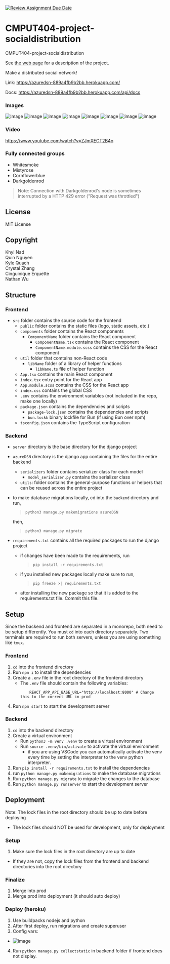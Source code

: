 [![Review Assignment Due Date](https://classroom.github.com/assets/deadline-readme-button-22041afd0340ce965d47ae6ef1cefeee28c7c493a6346c4f15d667ab976d596c.svg)](https://classroom.github.com/a/zUKWOP3z)

# CMPUT404-project-socialdistribution

CMPUT404-project-socialdistribution

See [the web page](https://uofa-cmput404.github.io/general/project.html) for a description of the project.

Make a distributed social network!

Link: https://azuredsn-889a4fb9b2bb.herokuapp.com/

Docs: https://azuredsn-889a4fb9b2bb.herokuapp.com/api/docs

### Images
![image](https://github.com/user-attachments/assets/ff4d75a5-ad67-4f48-9706-faf732635f32)
![image](https://github.com/user-attachments/assets/6b7d40d6-5646-4501-8763-b7574485489d)
![image](https://github.com/user-attachments/assets/9010b476-a3d7-4d6f-9dcd-c3fb237f8193)
![image](https://github.com/user-attachments/assets/b9843ed8-a324-461d-b950-e83ba20e17e9)
![image](https://github.com/user-attachments/assets/aa6ccabc-d7f5-4bb9-96b9-843ab4b640e6)
![image](https://github.com/user-attachments/assets/fc04571e-5fe0-4359-85d4-c74987d4a48d)
![image](https://github.com/user-attachments/assets/7cf151f1-c17b-4d4f-a8c6-95fb3afa8a81)
![image](https://github.com/user-attachments/assets/4d15ab89-75a1-4d02-8318-abf754856eff)

### Video
https://www.youtube.com/watch?v=ZJmXECT2B4o

### Fully connected groups
- Whitesmoke
- Mistyrose
- Cornflowerblue
- Darkgoldenrod

> Note: Connection with Darkgoldenrod's node is sometimes interrupted by a HTTP 429 error ("Request was throttled")

## License

MIT License

## Copyright

Khyl Nad <br />
Quin Nguyen <br />
Kyle Quach <br />
Crystal Zhang <br />
Cinguinique Erquette <br />
Nathan Wu

## Structure

### Frontend

- `src` folder contains the source code for the frontend
  - `public` folder contains the static files (logo, static assets, etc.)
  - `components` folder contains the React components
    - `ComponentName` folder contains the React component
      - `ComponentName.tsx` contains the React component
      - `ComponentName.module.scss` contains the CSS for the React component
  - `util` folder that comtains non-React code
    - `libName` folder of a library of helper functions
      - `libName.ts` file of helper function
  - `App.tsx` contains the main React component
  - `index.tsx` entry point for the React app
  - `App.module.scss` contains the CSS for the React app
  - `index.css` contains the global CSS
  - `.env` contains the environment variables (not included in the repo, make one locally)
  - `package.json` contains the dependencies and scripts
    - `package-lock.json` contains the dependencies and scripts
    - `bun.lockb` binary lockfile for Bun (if using Bun over npm)
  - `tsconfig.json` contains the TypeScript configuration

### Backend

- `server` directory is the base directory for the django project
- `azureDSN` directory is the django app containing the files for the entire backend
   - `serializers` folder contains serializer class for each model
      - `model_serializer.py` contains the serializer class
   - `utils`: folder contains the general-purpose functions or helpers that can be reused across the entire project

- to make database migrations locally, cd into the `backend` directory and run,

    > `python3 manage.py makemigrations azureDSN`

    then,

    > `python3 manage.py migrate`

- `requirements.txt` contains all the required packages to run the django project

  - if changes have been made to the requirements, run

    > `pip install -r requirements.txt`

  - if you installed new packages locally make sure to run,

    > `pip freeze >| requirements.txt`

  - after installing the new package so that it is added to the requirements.txt file. Commit this file.

## Setup

Since the backend and frontend are separated in a monorepo, both need to be setup differently.
You must `cd` into each directory separately. Two terminals are required to run both servers, unless you are using something like `tmux`.

### Frontend

1. `cd` into the frontend directory
2. Run `npm i` to install the dependencies
3. Create a `.env` file in the root directory of the frontend directory
   - The `.env` file should contain the following variables:
     ```
         REACT_APP_API_BASE_URL="http://localhost:8000" # Change this to the correct URL in prod
     ```
4. Run `npm start` to start the development server

### Backend

1. `cd` into the backend directory
2. Create a virtual environment
   - Run `python3 -m venv .venv` to create a virtual environment
   - Run `source .venv/bin/activate` to activate the virtual environment
     - if you are using VSCode you can automatically activate the venv every time by setting the interpreter to the venv python interpreter.
3. Run `pip install -r requirements.txt` to install the dependencies
4. run `python manage.py makemigrations` to make the database migrations
5. Run `python manage.py migrate` to migrate the changes to the database
6. Run `python manage.py runserver` to start the development server

## Deployment
Note: The lock files in the root directory should be up to date before deploying
  - The lock files should NOT be used for development, only for deployment

### Setup
1. Make sure the lock files in the root directory are up to date
  - If they are not, copy the lock files from the frontend and backend directories into the root directory 

### Finalize
1. Merge into prod
2. Merge prod into deployment (it should auto deploy)

### Deploy (heroku)
1. Use buildpacks nodejs and python
2. After first deploy, run migrations and create superuser
3. Config vars:
- ![image](https://github.com/user-attachments/assets/5aa90d0a-825c-4255-8839-8e86951546ca)
4. Run `python manage.py collectstatic` in backend folder if frontend does not display.

